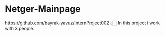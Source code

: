 # Netger-Mainpage
https://github.com/bayrak-yavuz/InternProject002
👆🏻 In this project i work with 3 people.
